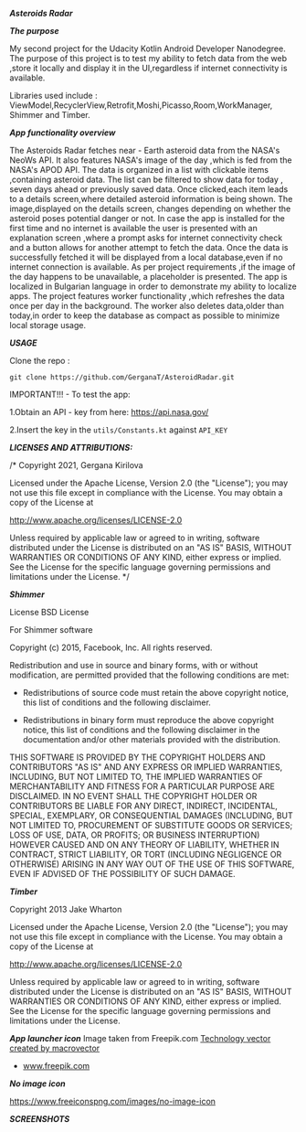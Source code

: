 
***Asteroids Radar***

***The purpose***

My second project for the Udacity Kotlin Android Developer Nanodegree.
The purpose of this project is to test my ability to fetch data from the web ,store it locally
and display it in the UI,regardless if internet connectivity is available.

Libraries used include : ViewModel,RecyclerView,Retrofit,Moshi,Picasso,Room,WorkManager,
Shimmer and Timber.

***App functionality overview***

The Asteroids Radar fetches near - Earth asteroid data from the NASA's NeoWs API.
It also features NASA's image of the day ,which is fed from the NASA's APOD API.
The data is organized in a list with clickable items ,containing asteroid data.
The list can be filtered to show data for today , seven days ahead or previously saved data.
Once clicked,each item leads to a details screen,where detailed asteroid information is being shown.
The image,displayed on the details screen, changes depending on whether the asteroid poses
potential danger or not.
In case the app is installed for the first time and no internet is available the user is presented
with an explanation screen ,where a prompt asks for internet connectivity check and a button
allows for another attempt to fetch the data.
Once the data is successfully fetched it will be displayed from a local database,even if
no internet connection is available.
As per project requirements ,if the image of the day happens to be unavailable, a placeholder
is presented.
The app is localized in Bulgarian language in order to demonstrate my ability to localize apps.
The project features worker functionality ,which refreshes the data once per day in the background.
The worker also deletes data,older than today,in order to keep the database as compact as possible
to minimize local storage usage.

***USAGE***

Clone the repo :

`git clone https://github.com/GerganaT/AsteroidRadar.git`

IMPORTANT!!! - To test the app:

1.Obtain an API - key from here:
  https://api.nasa.gov/  

2.Insert the key in the `utils/Constants.kt` against `API_KEY`



***LICENSES AND ATTRIBUTIONS:***

/* Copyright 2021,  Gergana Kirilova

Licensed under the Apache License, Version 2.0 (the "License");
you may not use this file except in compliance with the License.
You may obtain a copy of the License at

http://www.apache.org/licenses/LICENSE-2.0

Unless required by applicable law or agreed to in writing, software
distributed under the License is distributed on an "AS IS" BASIS,
WITHOUT WARRANTIES OR CONDITIONS OF ANY KIND, either express or implied.
See the License for the specific language governing permissions and
limitations under the License.
*/

***Shimmer***

License
BSD License

For Shimmer software

Copyright (c) 2015, Facebook, Inc. All rights reserved.

Redistribution and use in source and binary forms, with or without modification,
are permitted provided that the following conditions are met:

* Redistributions of source code must retain the above copyright notice,
  this list of conditions and the following disclaimer.

* Redistributions in binary form must reproduce the above copyright notice,
  this list of conditions and the following disclaimer in the documentation
  and/or other materials provided with the distribution.

THIS SOFTWARE IS PROVIDED BY THE COPYRIGHT HOLDERS AND CONTRIBUTORS "AS IS"
AND ANY EXPRESS OR IMPLIED WARRANTIES, INCLUDING, BUT NOT LIMITED TO,
THE IMPLIED WARRANTIES OF MERCHANTABILITY AND FITNESS FOR A PARTICULAR PURPOSE ARE DISCLAIMED.
IN NO EVENT SHALL THE COPYRIGHT HOLDER OR CONTRIBUTORS BE LIABLE FOR ANY DIRECT, INDIRECT,
INCIDENTAL, SPECIAL, EXEMPLARY, OR CONSEQUENTIAL DAMAGES (INCLUDING, BUT NOT LIMITED TO,
PROCUREMENT OF SUBSTITUTE GOODS OR SERVICES; LOSS OF USE, DATA, OR PROFITS;
OR BUSINESS INTERRUPTION) HOWEVER CAUSED AND ON ANY THEORY OF LIABILITY, WHETHER IN CONTRACT,
STRICT LIABILITY, OR TORT (INCLUDING NEGLIGENCE OR OTHERWISE) ARISING IN ANY WAY OUT OF THE
USE OF THIS SOFTWARE, EVEN IF ADVISED OF THE POSSIBILITY OF SUCH DAMAGE.

***Timber***

Copyright 2013 Jake Wharton

Licensed under the Apache License, Version 2.0 (the "License");
you may not use this file except in compliance with the License.
You may obtain a copy of the License at

http://www.apache.org/licenses/LICENSE-2.0

Unless required by applicable law or agreed to in writing, software
distributed under the License is distributed on an "AS IS" BASIS,
WITHOUT WARRANTIES OR CONDITIONS OF ANY KIND, either express or implied.
See the License for the specific language governing permissions and
limitations under the License.

***App launcher icon***
Image taken from Freepik.com
<a href='https://www.freepik.com/vectors/technology'>Technology vector created by macrovector
- www.freepik.com</a>

***No image icon***

https://www.freeiconspng.com/images/no-image-icon


***SCREENSHOTS***



